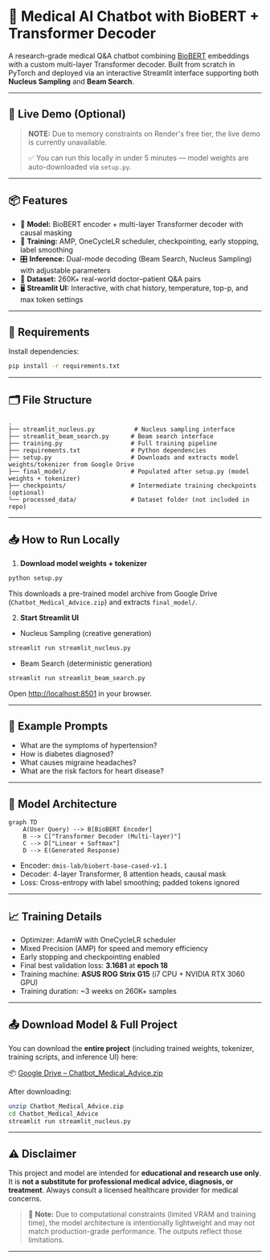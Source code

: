 # 🏥 Medical AI Chatbot with BioBERT + Transformer Decoder

A research-grade medical Q&A chatbot combining [BioBERT](https://arxiv.org/abs/1901.08746) embeddings with a custom multi-layer Transformer decoder. Built from scratch in PyTorch and deployed via an interactive Streamlit interface supporting both **Nucleus Sampling** and **Beam Search**.

---

## 🚀 Live Demo (Optional)

> **NOTE:** Due to memory constraints on Render's free tier, the live demo is currently unavailable.  
>  
> ✅ You can run this locally in under 5 minutes — model weights are auto-downloaded via `setup.py`.

---

## 📦 Features

- 🧠 **Model:** BioBERT encoder + multi-layer Transformer decoder with causal masking  
- 🔁 **Training:** AMP, OneCycleLR scheduler, checkpointing, early stopping, label smoothing  
- 🎛️ **Inference:** Dual-mode decoding (Beam Search, Nucleus Sampling) with adjustable parameters  
- 🧪 **Dataset:** 260K+ real-world doctor–patient Q&A pairs  
- 🖥️ **Streamlit UI:** Interactive, with chat history, temperature, top-p, and max token settings  

---

## 🧰 Requirements

Install dependencies:

```bash
pip install -r requirements.txt
````

---

## 🗂️ File Structure

```
.
├── streamlit_nucleus.py           # Nucleus sampling interface
├── streamlit_beam_search.py      # Beam search interface
├── training.py                   # Full training pipeline
├── requirements.txt              # Python dependencies
├── setup.py                      # Downloads and extracts model weights/tokenizer from Google Drive
├── final_model/                  # Populated after setup.py (model weights + tokenizer)
├── checkpoints/                  # Intermediate training checkpoints (optional)
└── processed_data/               # Dataset folder (not included in repo)
```

---

## 📥 How to Run Locally

1. **Download model weights + tokenizer**

```bash
python setup.py
```

This downloads a pre-trained model archive from Google Drive (`Chatbot_Medical_Advice.zip`) and extracts `final_model/`.

2. **Start Streamlit UI**

* Nucleus Sampling (creative generation)

```bash
streamlit run streamlit_nucleus.py
```

* Beam Search (deterministic generation)

```bash
streamlit run streamlit_beam_search.py
```

Open [http://localhost:8501](http://localhost:8501) in your browser.

---

## 🧪 Example Prompts

* What are the symptoms of hypertension?
* How is diabetes diagnosed?
* What causes migraine headaches?
* What are the risk factors for heart disease?

---

## 🧠 Model Architecture

```mermaid
graph TD
    A(User Query) --> B[BioBERT Encoder]
    B --> C["Transformer Decoder (Multi-layer)"]
    C --> D["Linear + Softmax"]
    D --> E(Generated Response)
```

* Encoder: `dmis-lab/biobert-base-cased-v1.1`
* Decoder: 4-layer Transformer, 8 attention heads, causal mask
* Loss: Cross-entropy with label smoothing; padded tokens ignored

---

## 📈 Training Details

* Optimizer: AdamW with OneCycleLR scheduler
* Mixed Precision (AMP) for speed and memory efficiency
* Early stopping and checkpointing enabled
* Final best validation loss: **3.1681** at **epoch 18**
* Training machine: **ASUS ROG Strix G15** (i7 CPU + NVIDIA RTX 3060 GPU)
* Training duration: \~3 weeks on 260K+ samples

---

## 📤 Download Model & Full Project

You can download the **entire project** (including trained weights, tokenizer, training scripts, and inference UI) here:

📦 [Google Drive – Chatbot\_Medical\_Advice.zip](https://drive.google.com/file/d/1uZiGAX3XCpnjJnEhwmu1Ds8il0dmEbAt/view?usp=sharing)

After downloading:

```bash
unzip Chatbot_Medical_Advice.zip
cd Chatbot_Medical_Advice
streamlit run streamlit_nucleus.py
```

---

## ⚠️ Disclaimer

This project and model are intended for **educational and research use only**.
It is **not a substitute for professional medical advice, diagnosis, or treatment**.
Always consult a licensed healthcare provider for medical concerns.

> 🧠 **Note:** Due to computational constraints (limited VRAM and training time), the model architecture is intentionally lightweight and may not match production-grade performance. The outputs reflect those limitations.

---
